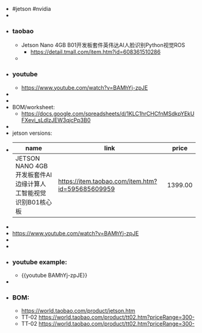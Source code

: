 - #jetson #nvidia
-
- ### taobao
	- Jetson Nano 4GB B01开发板套件英伟达AI人脸识别Python视觉ROS
		- https://detail.tmall.com/item.htm?id=608361510286
	-
- ### youtube
	- https://www.youtube.com/watch?v=BAMhYj-zpJE
-
-
- BOM/worksheet:
	- https://docs.google.com/spreadsheets/d/1KLC1hrCHCfnMSdkpYEkUFXevi_sLdlzJEW3qjcPp3B0
-
- jetson versions:
- |name|link|price|
  |--|--|--|
  |JETSON NANO 4GB开发板套件AI边缘计算人工智能视觉识别B01核心板|https://item.taobao.com/item.htm?id=595685609959|1399.00|
-
- https://www.youtube.com/watch?v=BAMhYj-zpJE
-
-
- ### youtube example:
	- {{youtube BAMhYj-zpJE}}
-
- ### BOM:
	- https://world.taobao.com/product/jetson.htm
	- TT-02 https://world.taobao.com/product/tt02.htm?priceRange=300-
	- TT-02 https://world.taobao.com/product/tt02.htm?priceRange=300-
